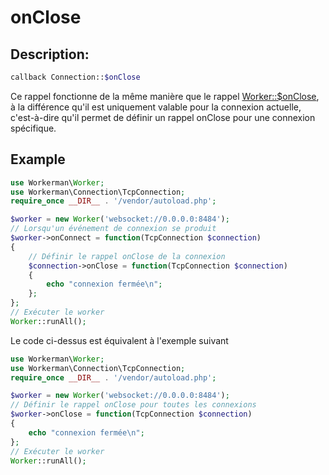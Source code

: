 # onClose
## Description:
```php
callback Connection::$onClose
```

Ce rappel fonctionne de la même manière que le rappel [Worker::$onClose](../worker/on-close.md), à la différence qu'il est uniquement valable pour la connexion actuelle, c'est-à-dire qu'il permet de définir un rappel onClose pour une connexion spécifique.

## Example

```php
use Workerman\Worker;
use Workerman\Connection\TcpConnection;
require_once __DIR__ . '/vendor/autoload.php';

$worker = new Worker('websocket://0.0.0.0:8484');
// Lorsqu'un événement de connexion se produit
$worker->onConnect = function(TcpConnection $connection)
{
    // Définir le rappel onClose de la connexion
    $connection->onClose = function(TcpConnection $connection)
    {
        echo "connexion fermée\n";
    };
};
// Exécuter le worker
Worker::runAll();
```

Le code ci-dessus est équivalent à l'exemple suivant

```php
use Workerman\Worker;
use Workerman\Connection\TcpConnection;
require_once __DIR__ . '/vendor/autoload.php';

$worker = new Worker('websocket://0.0.0.0:8484');
// Définir le rappel onClose pour toutes les connexions
$worker->onClose = function(TcpConnection $connection)
{
    echo "connexion fermée\n";
};
// Exécuter le worker
Worker::runAll();
```
